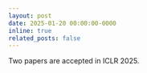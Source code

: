 ```yaml
---
layout: post
date: 2025-01-20 00:00:00-0000
inline: true
related_posts: false
---
```


Two papers are accepted in ICLR 2025.
